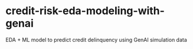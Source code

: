 # credit-risk-eda-modeling-with-genai
EDA + ML model to predict credit delinquency using GenAI simulation data
